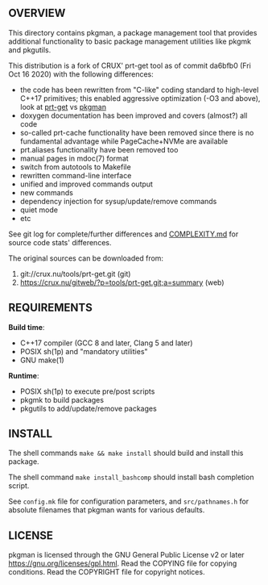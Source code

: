 OVERVIEW
--------
This directory contains pkgman, a package management tool that
provides additional functionality to basic package management
utilities like pkgmk and pkgutils.

This distribution is a fork of CRUX' prt-get tool as of commit
da6bfb0 (Fri Oct 16 2020) with the following differences:

- the code has been rewritten from "C-like" coding standard to
  high-level C++17 primitives; this enabled aggressive
  optimization (-O3 and above), look at [prt-get][1] vs
  [pkgman][2]
- doxygen documentation has been improved and covers (almost?)
  all code
- so-called prt-cache functionality have been removed since
  there is no fundamental advantage while PageCache+NVMe are
  available
- prt.aliases functionality have been removed too
- manual pages in mdoc(7) format
- switch from autotools to Makefile
- rewritten command-line interface
- unified and improved commands output
- new commands
- dependency injection for sysup/update/remove commands
- quiet mode
- etc

See git log for complete/further differences and
[COMPLEXITY.md][3] for source code stats' differences.

[1]: https://crux.nu/ports/crux-3.7/core/prt-get/README
[2]: https://github.com/zeppe-lin/pkgsrc-core/blob/master/pkgman/Pkgfile#L14
[3]: https://github.com/zeppe-lin/pkgman/blob/master/COMPLEXITY.md

The original sources can be downloaded from:
1. git://crux.nu/tools/prt-get.git                        (git)
2. https://crux.nu/gitweb/?p=tools/prt-get.git;a=summary  (web)


REQUIREMENTS
------------
**Build time**:
- C++17 compiler (GCC 8 and later, Clang 5 and later)
- POSIX sh(1p) and "mandatory utilities"
- GNU make(1)

**Runtime**:
- POSIX sh(1p) to execute pre/post scripts
- pkgmk to build packages
- pkgutils to add/update/remove packages


INSTALL
-------
The shell commands `make && make install` should build and
install this package.

The shell command `make install_bashcomp` should install bash
completion script.

See `config.mk` file for configuration parameters, and
`src/pathnames.h` for absolute filenames that pkgman wants for
various defaults.


LICENSE
-------
pkgman is licensed through the GNU General Public License v2
or later <https://gnu.org/licenses/gpl.html>.
Read the COPYING file for copying conditions.
Read the COPYRIGHT file for copyright notices.
